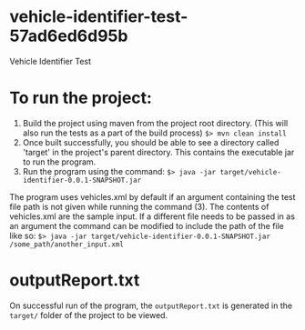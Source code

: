 # vehicle-identifier-test-57ad6ed6d95b
Vehicle Identifier Test

# To run the project:
1. Build the project using maven from the project root directory. (This will also run the tests as a part of the build process)
  `$> mvn clean install`
2. Once built successfully, you should be able to see a directory called 'target' in the project's parent directory. This contains the executable jar to run the program.
3. Run the program using the command:
	`$> java -jar target/vehicle-identifier-0.0.1-SNAPSHOT.jar`

The program uses vehicles.xml by default if an argument containing the test file path is not given while running the command (3). The contents of vehicles.xml are the sample input. If a different file needs to be passed in as an argument the command can be modified to include the path of the file like so:
	`$> java -jar target/vehicle-identifier-0.0.1-SNAPSHOT.jar /some_path/another_input.xml`

# outputReport.txt
On successful run of the program, the `outputReport.txt` is generated in the `target/` folder of the project to be viewed.
